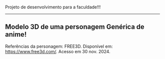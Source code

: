 Projeto de desenvolvimento para a faculdade!!!

-------------------------------------------------
Modelo 3D de uma personagem Genérica de anime!
------------------------------------------------

Referências da personagem: FREE3D. Disponível em: https://www.free3d.com/. Acesso em 30 nov. 2024.
